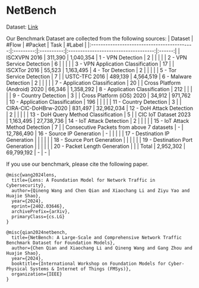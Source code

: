 # NetBench
Dataset: [Link](https://drive.google.com/drive/u/2/folders/1dYGHKKJR5WS4cXISk9AtfW_gB9mdC2ED)

Our Benchmark Dataset are collected from the following sources:
|                   Dataset                   |   #Flow   |   #Packet  |                 Task                 | #Label |
|:-------------------------------------------:|:---------:|:----------:|:------------------------------------:|:------:|
|                 ISCXVPN 2016                |  311,390  |  1,040,354 | 1 - VPN Detection                    |    2   |
|                                             |           |            | 2 - VPN Service Detection            |    6   |
|                                             |           |            | 3 - VPN Application Classification   |   17   |
|                 ISCXTor 2016                |   55,523  |  1,163,495 | 4 - Tor Detection                    |    2   |
|                                             |           |            | 5 - Tor Service Detection            |    7   |
|                USTC-TFC 2016                |  489,139  |  4,564,519 | 6 - Malware Detection                |    2   |
|                                             |           |            | 7 - Application Classification       |   20   |
|       Cross Platform   (Android) 2020       |   66,346  |  1,358,292 | 8 - Application Classification       |   212  |
|                                             |           |            | 9 - Country Detection                |    3   |
|         Cross Platform (iOS)   2020         |   34,912  |   971,762  | 10 - Application Classification      |   196  |
|                                             |           |            | 11 - Country Detection               |    3   |
|             CIRA-CIC-DoHBrw-2020            |  831,497  | 32,962,034 | 12 - DoH Attack Detection            |    2   |
|                                             |           |            | 13 - DoH Query Method Classification |    5   |
|             CIC IoT Dataset 2023            | 1,163,495 | 27,738,736 | 14 - IoT Attack Detection            |    2   |
|                                             |           |            | 15 - IoT Attack Method Detection     |    7   |
| Consecutive Packets   from above 7 datasets |     -     | 12,786,490 | 16 - Source IP Generation            |    -   |
|                                             |           |            | 17 - Destination IP Generation       |        |
|                                             |           |            | 18 - Source Port Generation          |        |
|                                             |           |            | 19 - Destination Port Generation     |        |
|                                             |           |            | 20 - Packet Length Generation        |        |
|                    Total                    | 2,952,302 | 69,799,192 | -                                    |    -   |


If you use our benchmark, please cite the following paper.
```
@misc{wang2024lens,
  title={Lens: A Foundation Model for Network Traffic in Cybersecurity},
  author={Qineng Wang and Chen Qian and Xiaochang Li and Ziyu Yao and Huajie Shao},
  year={2024},
  eprint={2402.03646},
  archivePrefix={arXiv},
  primaryClass={cs.LG}
}
```
```
@misc{qian2024netbench,
  title={NetBench: A Large-Scale and Comprehensive Network Traffic Benchmark Dataset for Foundation Models}, 
  author={Chen Qian and Xiaochang Li and Qineng Wang and Gang Zhou and Huajie Shao},
  year={2024},
  booktitle={International Workshop on Foundation Models for Cyber-Physical Systems & Internet of Things (FMSys)},
  organization={IEEE}
}
```
